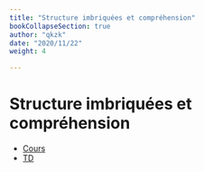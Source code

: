 ```yaml
---
title: "Structure imbriquées et compréhension"
bookCollapseSection: true
author: "qkzk"
date: "2020/11/22"
weight: 4

---
```


# Structure imbriquées et compréhension

* [Cours](cours)
* [TD](td)
